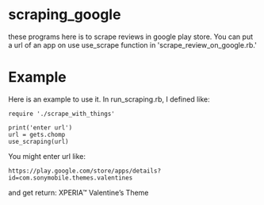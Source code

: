 # scraping_google
these programs here is to scrape reviews in google play store. You can put a url of an app on use use_scrape function in 'scrape_review_on_google.rb.'

<h1>Example </h1>
Here is an example to use it.
In run_scraping.rb, I defined like:

```
require './scrape_with_things'

print('enter url')
url = gets.chomp
use_scraping(url)
```

You might enter url like:
```
https://play.google.com/store/apps/details?id=com.sonymobile.themes.valentines
```

and get return: XPERIA™ Valentine’s Theme
